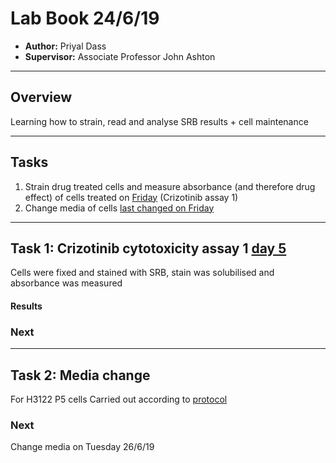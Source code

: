 # Lab Book 24/6/19
- **Author:** Priyal Dass
- **Supervisor:** Associate Professor John Ashton
------------------------------------------------------------------
## Overview

Learning how to strain, read and analyse SRB results + cell maintenance

------------------------------------------------------------------
## Tasks

1. Strain drug treated cells and measure absorbance (and therefore drug effect) of cells treated on [Friday](../Daily_lab_book/19-6-21.md) (Crizotinib assay 1)
2. Change media of cells [last changed on Friday](../Daily_lab_book/19-6-21.md)
------------------------------------------------------------------
## Task 1: Crizotinib cytotoxicity assay 1 [day 5](../Protocols/Cytotoxicity_assay.md)

Cells were fixed and stained with SRB, stain was solubilised and absorbance  was measured

#### Results


### Next


------------------------------------------------------------------
## Task 2: Media change

For H3122 P5 cells
 Carried out according to [protocol](../Protocols/Media_change.md)

### Next
Change media on Tuesday 26/6/19
